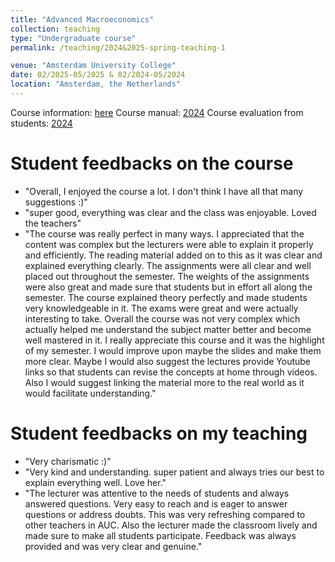```yaml
---
title: "Advanced Macroeconomics"
collection: teaching
type: "Undergraduate course"
permalink: /teaching/2024&2025-spring-teaching-1

venue: "Amsterdam University College"
date: 02/2025-05/2025 & 02/2024-05/2024
location: "Amsterdam, the Netherlands"
---
```


Course information: [here](https://studiegids.uva.nl/xmlpages/page/2024-2025-en/search-course/course/118950)
Course manual: [2024](../assets/Course_Manual_Advacedmacro2024.pdf)
Course evaluation from students: [2024](../assets/Course_Evaluation_Advacedmacro2024.pdf)

Student feedbacks on the course
======
- "Overall, I enjoyed the course a lot. I don't think I have all that many suggestions :)"
- "super good, everything was clear and the class was enjoyable. Loved the teachers"
- "The course was really perfect in many ways. I appreciated that the content was complex but the lecturers were able to explain it properly and efficiently. The reading material added on to this as it was clear and explained everything clearly. The assignments were all clear and well placed out throughout the semester. The weights of the assignments were also great and made sure that students but in effort all along the semester. The course explained theory perfectly and made students very knowledgeable in it. The exams were great and were actually interesting to take. Overall the course was not very complex which actually helped me understand the subject matter better and become well mastered in it. I really appreciate this course and it was the highlight of my semester. I would improve upon maybe the slides and make them more clear. Maybe I would also suggest the lectures provide Youtube links so that students can revise the concepts at home through videos. Also I would suggest linking the material more to the real world as it
would facilitate understanding."

Student feedbacks on my teaching
======
- "Very charismatic :)"
- "Very kind and understanding. super patient and always tries our best to explain everything well. Love her."
- "The lecturer was attentive to the needs of students and always answered questions. Very easy to reach and is eager to answer questions or address doubts. This was very refreshing compared to
other teachers in AUC. Also the lecturer made the classroom lively and made sure to make all students participate. Feedback was always provided and was very clear and genuine."
